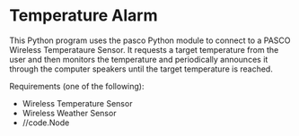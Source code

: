 # Temperature Alarm
This Python program uses the pasco Python module to connect to a PASCO Wireless Temperataure Sensor. It requests a target temperature from the user and then monitors the temperature and periodically announces it through the computer speakers until the target temperature is reached.

Requirements (one of the following):
* Wireless Temperature Sensor
* Wireless Weather Sensor
* /\/code.Node
